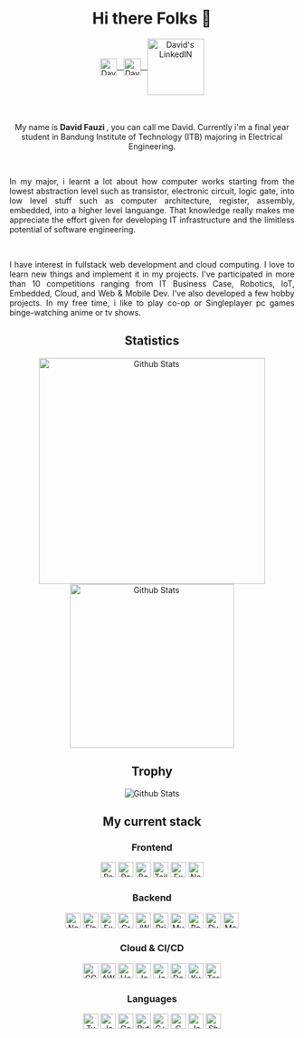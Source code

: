 <div align="center">

# Hi there Folks 👋

<div align="center">
<a href="https://discord.gg/XTW52Kt">
  <img align="center" alt="David's Discord" width="30px" src="https://raw.githubusercontent.com/peterthehan/peterthehan/master/assets/discord.svg" />
 
</a>

<a href="https://www.linkedin.com/in/abhisheknaiidu/">
 &nbsp;
  <img align="center" alt="David's LinkedIN" width="30px" src="https://raw.githubusercontent.com/peterthehan/peterthehan/master/assets/linkedin.svg" />
   &nbsp;
</a>

<a href="#">

<img align="center" alt="David's LinkedIN" width="100px" src="https://visitor-badge.glitch.me/badge?page_id=davidf1000.davidf1000"/>

</a>

</div>

</div>
<br/> <br/>
<p align="center">
My name is <b> David Fauzi </b>, you can call me David. Currently i'm a final year student in Bandung Institute of Technology (ITB) majoring in Electrical Engineering.
</p>
<br/>
<p align="justify">
In my major, i learnt a lot about how computer works starting from the lowest abstraction level such as transistor, electronic circuit, logic gate, into low level stuff such as computer architecture, register, assembly, embedded, into a higher level languange. That knowledge really makes me appreciate the effort given for developing IT infrastructure and the limitless potential of software engineering. 
</p>
<br/>
<p align="justify">
I have interest in fullstack web development and cloud computing. I love to learn new things and implement it in my projects. I've participated in more than 10 competitions ranging from IT Business Case, Robotics, IoT, Embedded, Cloud, and Web & Mobile Dev. I've also developed a few hobby projects. In my free time, i like to play co-op or Singleplayer pc games binge-watching anime or tv shows.
</p>

<div align="center">

## Statistics

<img width="400" src="https://github-readme-stats.vercel.app/api?username=davidf1000&count_private=true&theme=radical" alt="Github Stats">

<img width="290" src="https://github-readme-stats.vercel.app/api/top-langs/?username=davidf1000&layout=compact&count_private=true&theme=radical&langs_count=8" alt="Github Stats">

</div>

<div align="center">

## Trophy

<img src="https://github-profile-trophy.vercel.app/?username=davidf1000&column=5&margin-w=15&margin-h=15&count_private=true&theme=radical&rank=-C,-B" alt="Github Stats">

</div>

<div align="center">

## My current stack

### Frontend

</div>

<div align="center">

<img height="27px" alt="React" src="https://img.shields.io/badge/-React-45b8d8?style=flat-square&logo=react&logoColor=white" />

<img height="27px" alt="Redux" src="https://img.shields.io/badge/redux-%23593d88.svg?style=for-the-badge&logo=redux&logoColor=white" />

<img height="27px" alt="Bootstrap" src="https://img.shields.io/badge/bootstrap-%23563D7C.svg?style=for-the-badge&logo=bootstrap&logoColor=white" />

<img height="27px" alt="TailwindCSS" src="https://img.shields.io/badge/tailwindcss-%2338B2AC.svg?style=for-the-badge&logo=tailwind-css&logoColor=white" />

<img height="27px" alt="Expo" src="https://img.shields.io/badge/expo-1C1E24?style=for-the-badge&logo=expo&logoColor=#D04A37" />

<img height="27px" alt="NextJS" src="https://img.shields.io/badge/Next-black?style=for-the-badge&logo=next.js&logoColor=white" />

</div>

<div align="center">

### Backend

</div>

<div align="center">

<img height="27px" alt="NestJS" src="https://img.shields.io/badge/nestjs-%23E0234E.svg?style=for-the-badge&logo=nestjs&logoColor=white" />

<img height="27px" alt="Flask" src="https://img.shields.io/badge/flask-%23000.svg?style=for-the-badge&logo=flask&logoColor=white" />

<img height="27px" alt="Express" src="https://img.shields.io/badge/express.js-%23404d59.svg?style=for-the-badge&logo=express&logoColor=%2361DAFB" />

<img height="27px" alt="GraphQL" src="https://img.shields.io/badge/-ApolloGraphQL-311C87?style=for-the-badge&logo=apollo-graphql" />

<img height="27px" alt="JWT" src="https://img.shields.io/badge/JWT-black?style=for-the-badge&logo=JSON%20web%20tokens" />

<img height="27px" alt="Prisma" src="https://img.shields.io/badge/Prisma-3982CE?style=for-the-badge&logo=Prisma&logoColor=white" />

<img height="27px" alt="MySQL" src="https://img.shields.io/badge/mysql-%2300f.svg?style=for-the-badge&logo=mysql&logoColor=white" />

<img height="27px" alt="PostgreSQL" src="https://img.shields.io/badge/postgres-%23316192.svg?style=for-the-badge&logo=postgresql&logoColor=white" />

<img height="27px" alt="DynamoDB" src="https://img.shields.io/badge/Amazon%20DynamoDB-4053D6?style=for-the-badge&logo=Amazon%20DynamoDB&logoColor=white" />

<img height="27px" alt="MongoDB" src="https://img.shields.io/badge/MongoDB-%234ea94b.svg?style=for-the-badge&logo=mongodb&logoColor=white" />

</div>

<div align="center">

### Cloud & CI/CD

</div>

<div align="center">

<img height="27px" alt="GCP" src="https://img.shields.io/badge/GoogleCloud-%234285F4.svg?style=for-the-badge&logo=google-cloud&logoColor=white" />

<img height="27px" alt="AWS" src="https://img.shields.io/badge/AWS-%23FF9900.svg?style=for-the-badge&logo=amazon-aws&logoColor=white" />

<img height="27px" alt="Heroku" src="https://img.shields.io/badge/heroku-%23430098.svg?style=for-the-badge&logo=heroku&logoColor=white" />

<img height="27px" alt="Jest" src="https://img.shields.io/badge/-jest-%23C21325?style=for-the-badge&logo=jest&logoColor=white" />

<img height="27px" alt="Jenkins" src="https://img.shields.io/badge/jenkins-%232C5263.svg?style=for-the-badge&logo=jenkins&logoColor=white" />

<img height="27px" alt="Docker" src="https://img.shields.io/badge/docker-%230db7ed.svg?style=for-the-badge&logo=docker&logoColor=white" />

<img height="27px" alt="Kubernetes" src="https://img.shields.io/badge/kubernetes-%23326ce5.svg?style=for-the-badge&logo=kubernetes&logoColor=white" />

<img height="27px" alt="Terraform" src="https://img.shields.io/badge/terraform-%235835CC.svg?style=for-the-badge&logo=terraform&logoColor=white" />
</div>

<div align="center">

### Languages

</div>

<div align="center">

<img height="27px" alt="Typescript" src="https://img.shields.io/badge/typescript-%23007ACC.svg?style=for-the-badge&logo=typescript&logoColor=white" />

<img height="27px" alt="Javascript" src="https://img.shields.io/badge/javascript-%23323330.svg?style=for-the-badge&logo=javascript&logoColor=%23F7DF1E" />

<img height="27px" alt="Go" src="https://img.shields.io/badge/go-%2300ADD8.svg?style=for-the-badge&logo=go&logoColor=white" />

<img height="27px" alt="Python" src="https://img.shields.io/badge/python-3670A0?style=for-the-badge&logo=python&logoColor=ffdd54" />

<img height="27px" alt="C++" src="https://img.shields.io/badge/c++-%2300599C.svg?style=for-the-badge&logo=c%2B%2B&logoColor=white" />

<img height="27px" alt="C" src="https://img.shields.io/badge/c-%2300599C.svg?style=for-the-badge&logo=c&logoColor=white" />

<img height="27px" alt="Java" src="https://img.shields.io/badge/java-%23ED8B00.svg?style=for-the-badge&logo=java&logoColor=white" />

<img height="27px" alt="Shell" src="https://img.shields.io/badge/shell_script-%23121011.svg?style=for-the-badge&logo=gnu-bash&logoColor=white" />

</div>
